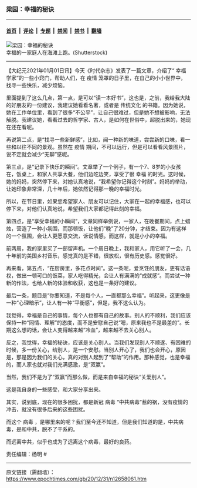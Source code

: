 ### 梁园：幸福的秘诀

---

#### [首页](../../../..?n12658061) &nbsp;|&nbsp; [评论](../../../../../epoch-comment?n12658061) &nbsp;|&nbsp; [专题](../../../../../epoch-special?n12658061) &nbsp;|&nbsp; [禁闻](../../../../../epoch-news?n12658061) &nbsp;|&nbsp; [禁书](../../../../../books?n12658061) &nbsp;|&nbsp; [翻墙](https://github.com/gfw-breaker/nogfw/blob/master/README.md?n12658061)


<div><img alt="梁园：幸福的秘诀" class="attachment-djy_600_400 size-djy_600_400 wp-post-image" src="https://i.epochtimes.com/assets/uploads/2018/02/1605091423152483-600x400.jpg"/>
<div class="caption">
 幸福的一家庭人在海滩上跑。(Shutterstock)
</div></div><hr/><div class="post_content" id="artbody" itemprop="articleBody">
 <!-- article content begin -->
 <p>
  【大纪元2021年01月01日讯】今天《时代杂志》发表了一篇文章，介绍了“
  <ok href="https://www.epochtimes.com/gb/tag/%E5%B9%B8%E7%A6%8F.html">
   幸福
  </ok>
  学家”的一些小窍门，帮助人们，在
  <ok href="https://www.epochtimes.com/gb/tag/%E7%96%AB%E6%83%85.html">
   疫情
  </ok>
  笼罩的日子里，在自己的小小世界中，找寻一些快乐，减少烦恼。
 </p>
 <p>
  里面提到了这么几点，第一点，是可以“读一本好书”，这也是，之前，我给我大陆的好朋友的一份建议，我建议她看看名著，或者是
  <ok href="https://www.epochtimes.com/gb/tag/%E4%BC%A0%E7%BB%9F%E6%96%87%E5%8C%96.html">
   传统文化
  </ok>
  的书籍。因为她说，她在工作单位里，看到了很多“不公平”，让自己很难过，但是她不想被影响，无法解脱。我建议她，看看过去的哲学家、古人，是如何在世俗中，超脱出来的，她现在还在看呢。
 </p>
 <p>
  再说第二点，是“找寻一些新鲜感”，比如，闻一种新的味道，尝尝新的口味，看一些和以往不同的景观。虽然在
  <ok href="https://www.epochtimes.com/gb/tag/%E7%96%AB%E6%83%85.html">
   疫情
  </ok>
  期间，不可以远行，但是可以看看风景图片，说不定就会减少“无聊”感呢。
 </p>
 <p>
  第三点，是“记录下快乐的瞬间”。文章举了一个例子，有一个7、8岁的小女孩在，饭桌上，和家人共享大餐，他们边吃边笑，享受了很
  <ok href="https://www.epochtimes.com/gb/tag/%E5%B9%B8%E7%A6%8F.html">
   幸福
  </ok>
  的时光。这时候，她的妈妈，突然停下来，对她认真地说，“我希望你记得这个时刻”。妈妈的举动，让她印象非常深，几十年后，她依然记得那一晚的幸福时光。
 </p>
 <p>
  所以，在节日里，如果您希望家人、朋友可以记住，大家在一起的幸福感，也可以停下来，对他们认真地说，希望我们大家都记得此刻的幸福。
 </p>
 <p>
  第四点，是“享受幸福的小瞬间”，文章同样举例说，一家人，在晚餐期间，点上蜡烛，营造了一种小氛围，而那顿饭，让他们“晚”了20分钟，才结束。因为有这样的一个氛围，会让人更愿意交流，诉说情感。而这样，就是小小的幸福。
 </p>
 <p>
  前两周，我的家里买了一部留声机。一个周日晚上，我和家人，用它听了一会，几十年前的美国乡村音乐，感觉真的是不错，很放松，很有历史感。感觉很好。
 </p>
 <p>
  再来看，第五点，“在厨房里，多花点时间”。这一条呢，爱烹饪的朋友，更有话语权，做出一顿可口的饭菜，家人吃得精光，会让人有满满的“成就感”。而尝试一种新的作法，也给人新的体验和收获，这也是一条好的建议。
 </p>
 <p>
  最后一条，题目是“你要知道，不是每个人，一直都那么幸福”。听起来，这更像是一种“心理暗示”，让人有一种“平衡感”，但是，我不这么认为。
 </p>
 <p>
  我觉得，幸福是自己的事情，每个人也都有自己的故事。别人的不顺利，我们应该保持一种“同情、理解”的态度，而不是安慰自己说“嗯，原来我也不是最差的”。长期这么想的话，会让人变得越来越“冷血”，越来越不去关心别人。
 </p>
 <p>
  反之，我觉得，幸福的秘诀，应该是关心别人。当我们发现别人不顺遂、有困难的时候，多一份关心，给别人，是一个安慰。当别人开心了，我们也会开心，原因是，那是因为我们的关心，真的对别人起到了“帮助”的作用。那种感觉，也是幸福的，而人家也就对我们充满感激，是“双赢”。
 </p>
 <p>
  当然，我们不是为了“双赢”而那么做，而是来自幸福的秘诀“关爱别人”。
 </p>
 <p>
  这是我自身的一些感受，和大家分享出来。
 </p>
 <p>
  其实，说到底，现在的很多困扰，都是新冠
  <ok href="https://www.epochtimes.com/gb/tag/%E7%97%85%E6%AF%92.html">
   病毒
  </ok>
  “中共病毒”惹的祸，没有疫情的冲击，就没有很多后来的这些困扰。
 </p>
 <p>
  而这个
  <ok href="https://www.epochtimes.com/gb/tag/%E7%97%85%E6%AF%92.html">
   病毒
  </ok>
  ，是哪里来的呢？我们至今还不知道，但是我们知道的是，中共病毒，是和中共，脱不了干系的。
 </p>
 <p>
  而远离中共，似乎也成为了远离这个病毒，最好的良药。
 </p>
 <p>
  责任编辑：杨明 #
 </p>
 <!-- article content end -->
 <div id="below_article_ad">
 </div>
</div>


---

原文链接（需翻墙）：https://www.epochtimes.com/gb/20/12/31/n12658061.htm